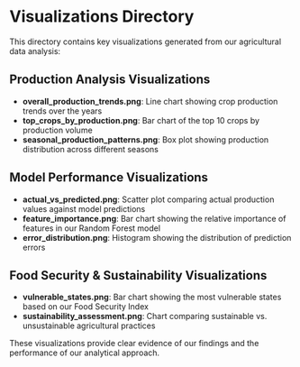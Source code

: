 # Visualizations Directory

This directory contains key visualizations generated from our agricultural data analysis:

## Production Analysis Visualizations
- **overall_production_trends.png**: Line chart showing crop production trends over the years
- **top_crops_by_production.png**: Bar chart of the top 10 crops by production volume
- **seasonal_production_patterns.png**: Box plot showing production distribution across different seasons

## Model Performance Visualizations
- **actual_vs_predicted.png**: Scatter plot comparing actual production values against model predictions
- **feature_importance.png**: Bar chart showing the relative importance of features in our Random Forest model
- **error_distribution.png**: Histogram showing the distribution of prediction errors

## Food Security & Sustainability Visualizations
- **vulnerable_states.png**: Bar chart showing the most vulnerable states based on our Food Security Index
- **sustainability_assessment.png**: Chart comparing sustainable vs. unsustainable agricultural practices

These visualizations provide clear evidence of our findings and the performance of our analytical approach.
